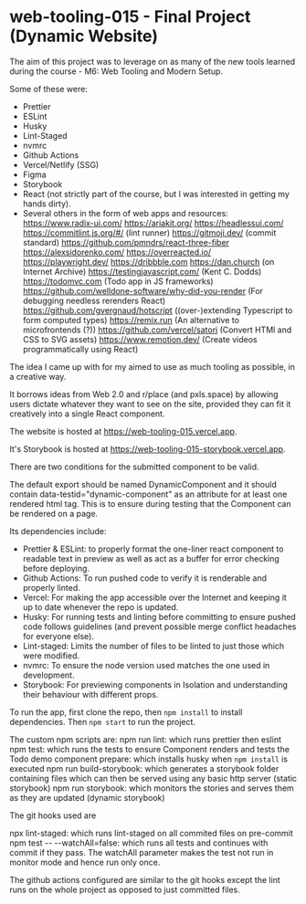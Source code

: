 # web-tooling-015 - Final Project (Dynamic Website)

The aim of this project was to leverage on as many of the new tools learned during the course - M6: Web Tooling and Modern Setup.

Some of these were:

-   Prettier
-   ESLint
-   Husky
-   Lint-Staged
-   nvmrc
-   Github Actions
-   Vercel/Netlify (SSG)
-   Figma
-   Storybook
-   React (not strictly part of the course, but I was interested in getting my hands dirty).
-   Several others in the form of web apps and resources:
    https://www.radix-ui.com/
    https://ariakit.org/
    https://headlessui.com/
    https://commitlint.js.org/#/ (lint runner)
    https://gitmoji.dev/ (commit standard)
    https://github.com/pmndrs/react-three-fiber
    https://alexsidorenko.com/
    https://overreacted.io/
    https://playwright.dev/
    https://dribbble.com
    https://dan.church (on Internet Archive)
    https://testingjavascript.com/ (Kent C. Dodds)
    https://todomvc.com (Todo app in JS frameworks)
    https://github.com/welldone-software/why-did-you-render (For debugging needless rerenders React)
    https://github.com/gvergnaud/hotscript ((over-)extending Typescript to form computed types)
    https://remix.run (An alternative to microfrontends (?))
    https://github.com/vercel/satori (Convert HTMl and CSS to SVG assets)
    https://www.remotion.dev/ (Create videos programmatically using React)

The idea I came up with for my aimed to use as much tooling as possible, in a creative way.

It borrows ideas from Web 2.0 and r/place (and pxls.space) by allowing users dictate whatever they want to see on the site, provided they can fit it creatively into a single React component.

The website is hosted at https://web-tooling-015.vercel.app.

It's Storybook is hosted at https://web-tooling-015-storybook.vercel.app.

There are two conditions for the submitted component to be valid.

The default export should be named DynamicComponent and it should contain data-testid="dynamic-component" as an attribute for at least one rendered html tag. This is to ensure during testing that the Component can be rendered on a page.

Its dependencies include:

-   Prettier & ESLint: to properly format the one-liner react component to readable text in preview as well as act as a buffer for error checking before deploying.
-   Github Actions: To run pushed code to verify it is renderable and properly linted.
-   Vercel: For making the app accessible over the Internet and keeping it up to date whenever the repo is updated.
-   Husky: For running tests and linting before committing to ensure pushed code follows guidelines (and prevent possible merge conflict headaches for everyone else).
-   Lint-staged: Limits the number of files to be linted to just those which were modified.
-   nvmrc: To ensure the node version used matches the one used in development.
-   Storybook: For previewing components in Isolation and understanding their behaviour with different props.

To run the app, first clone the repo, then `npm install` to install dependencies. Then `npm start` to run the project.

The custom npm scripts are:
npm run lint: which runs prettier then eslint
npm test: which runs the tests to ensure Component renders and tests the Todo demo component
prepare: which installs husky when `npm install` is executed
npm run build-storybook: which generates a storybook folder containing files which can then be served using any basic http server (static storybook)
npm run storybook: which monitors the stories and serves them as they are updated (dynamic storybook)

The git hooks used are

npx lint-staged: which runs lint-staged on all commited files on pre-commit
npm test -- --watchAll=false: which runs all tests and continues with commit if they pass. The watchAll parameter makes the test not run in monitor mode and hence run only once.

The github actions configured are similar to the git hooks except the lint runs on the whole project as opposed to just committed files.
